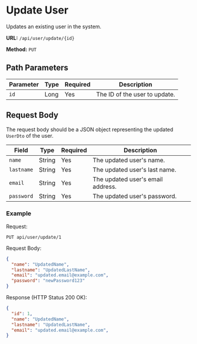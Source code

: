 # Update User

Updates an existing user in the system.

**URL:** `/api/user/update/{id}`

**Method:** `PUT`

## Path Parameters

| Parameter | Type   | Required | Description               |
|-----------|--------|----------|---------------------------|
| `id`      | Long   | Yes      | The ID of the user to update. |

## Request Body

The request body should be a JSON object representing the updated `UserDto` of the user.

| Field     | Type   | Required | Description        |
|-----------|--------|----------|--------------------|
| `name`    | String | Yes      | The updated user's name.   |
| `lastname`| String | Yes      | The updated user's last name. |
| `email`   | String | Yes      | The updated user's email address. |
| `password`| String | Yes      | The updated user's password. |

### Example

Request:
```
PUT api/user/update/1
```
Request Body:

```json
{
  "name": "UpdatedName",
  "lastname": "UpdatedLastName",
  "email": "updated.email@example.com",
  "password": "newPassword123"
}
```


Response (HTTP Status 200 OK):

```json
{
  "id": 1,
  "name": "UpdatedName",
  "lastname": "UpdatedLastName",
  "email": "updated.email@example.com",
}
```
